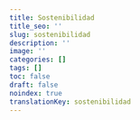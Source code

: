 ```yaml
---
title: Sostenibilidad
title_seo: ''
slug: sostenibilidad
description: ''
image: ''
categories: []
tags: []
toc: false
draft: false
noindex: true
translationKey: sostenibilidad
---
```

